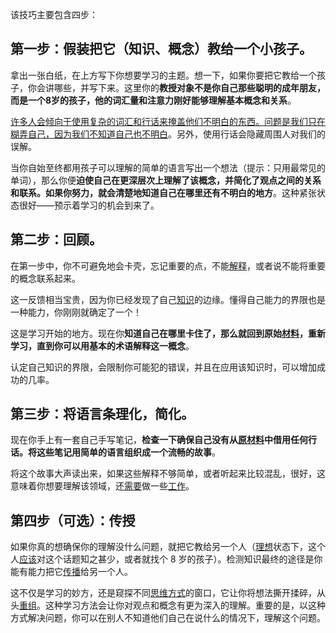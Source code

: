 该技巧主要包含四步：

## 第一步：假装把它（知识、概念）教给一个小孩子。

拿出一张白纸，在上方写下你想要学习的主题。想一下，如果你要把它教给一个孩子，你会讲哪些，并写下来。这里你的**教授对象不是你自己那些聪明的成年朋友，而是一个8岁的孩子，他的词汇量和注意力刚好能够理解基本概念和关系**。

<u>许多人会倾向于使用复杂的词汇和行话来掩盖他们不明白的东西。问题是我们只在糊弄自己，因为我们不知道自己也不明白</u>。另外，使用行话会隐藏周围人对我们的误解。

当你自始至终都用孩子可以理解的简单的语言写出一个想法（提示：只用最常见的单词），那么你便**迫使自己在更深层次上理解了该概念，并简化了观点之间的关系和联系。如果你努力，就会清楚地知道自己在哪里还有不明白的地方**。这种紧张状态很好——预示着学习的机会到来了。

## 第二步：回顾。

在第一步中，你不可避免地会卡壳，忘记重要的点，不能[解释](https://baike.baidu.com/item/%E8%A7%A3%E9%87%8A?fromModule=lemma_inlink)，或者说不能将重要的概念联系起来。

这一反馈相当宝贵，因为你已经发现了自己[知识](https://baike.baidu.com/item/%E7%9F%A5%E8%AF%86?fromModule=lemma_inlink)的边缘。懂得自己能力的界限也是一种能力，你刚刚就确定了一个！

这是学习开始的地方。现在你**知道自己在哪里卡住了，那么就回到原始[材料](https://baike.baidu.com/item/%E6%9D%90%E6%96%99?fromModule=lemma_inlink)，重新学习，直到你可以用基本的术语解释这一概念**。

认定自己知识的界限，会限制你可能犯的错误，并且在应用该知识时，可以增加成功的几率。

## 第三步：将语言条理化，简化。

现在你手上有一套自己手写笔记，**检查一下确保自己没有从[原材料](https://baike.baidu.com/item/%E5%8E%9F%E6%9D%90%E6%96%99?fromModule=lemma_inlink)中借用任何行话。将这些笔记用简单的语言组织成一个流畅的故事**。

将这个故事大声读出来，如果这些解释不够简单，或者听起来比较混乱，很好，这意味着你想要理解该领域，还[需要](https://baike.baidu.com/item/%E9%9C%80%E8%A6%81?fromModule=lemma_inlink)做一些[工作](https://baike.baidu.com/item/%E5%B7%A5%E4%BD%9C?fromModule=lemma_inlink)。

## 第四步（可选）：传授

如果你真的想确保你的理解没什么问题，就把它教给另一个人（[理想](https://baike.baidu.com/item/%E7%90%86%E6%83%B3?fromModule=lemma_inlink)状态下，这个人[应该](https://baike.baidu.com/item/%E5%BA%94%E8%AF%A5?fromModule=lemma_inlink)对这个话题知之甚少，或者就找个 8 岁的孩子）。检测知识最终的途径是你能有能力把它[传播](https://baike.baidu.com/item/%E4%BC%A0%E6%92%AD?fromModule=lemma_inlink)给另一个人。

这不仅是学习的妙方，还是窥探不同[思维方式](https://baike.baidu.com/item/%E6%80%9D%E7%BB%B4%E6%96%B9%E5%BC%8F?fromModule=lemma_inlink)的窗口，它让你将想法撕开揉碎，从头[重组](https://baike.baidu.com/item/%E9%87%8D%E7%BB%84?fromModule=lemma_inlink)。这种学习方法会让你对观点和概念有更为深入的理解。重要的是，以这种方式解决问题，你可以在别人不知道他们自己在说什么的情况下，理解这个问题。